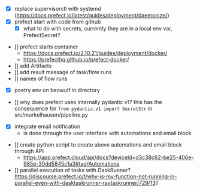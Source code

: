 - [x] replace supervisorctl with systemd (https://docs.prefect.io/latest/guides/deployment/daemonize/)
- [x] prefect start with code from github
  - [x] what to do with secrets, currently they are in a local env var, PrefectSecret?
- [] prefect starts container
  - https://docs.prefect.io/2.10.21/guides/deployment/docker/
  - https://prefecthq.github.io/prefect-docker/
- [] add Artifacts
- [] add result message of task/flow runs
- [] names of flow runs
- [x] poetry env on beowulf in directory
- [] why does prefect uses internally pydantic v1? this has the consequence for `from pydantic.v1 import SecretStr` in src/murkelhausen/pipeline.py
- [x] integrate email notification
  - is done through the user interface with automations and email block 
- [] create python script to create above automations and email block through API
  - https://app.prefect.cloud/api/docs?deviceId=d3c38c62-be25-406e-985e-30dd5845c1a3#tag/Automations
- [] parallel execution of tasks with DaskRunner? https://discourse.prefect.io/t/why-is-my-function-not-running-in-parallel-even-with-dasktaskrunner-raytaskrunner/729/13?